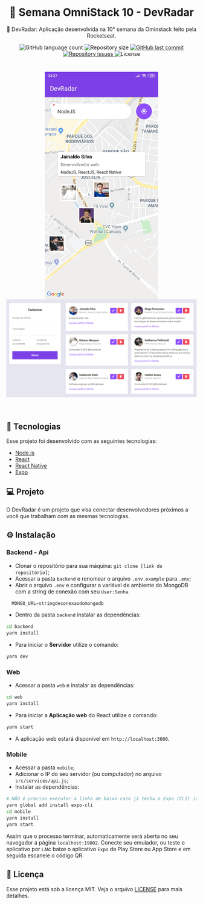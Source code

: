 <h1 align="center">
🚀 Semana OmniStack 10 - DevRadar
</h1>

<p align="center"> 🚀 DevRadar: Aplicação desenvolvida na 10° semana da Ominstack feito pela Rocketseat.</p>

<p align="center">
  <img alt="GitHub language count" src="https://img.shields.io/github/languages/count/jainaldo/devRadar">

  <img alt="Repository size" src="https://img.shields.io/github/repo-size/jainaldo/devRadar">
  
  <a href="https://github.com/Rocketseat/semana-omnistack-10/commits/master">
    <img alt="GitHub last commit" src="https://img.shields.io/github/last-commit/jainaldo/devRadar">
  </a>

  <a href="https://github.com/Rocketseat/semana-omnistack-10/issues">
    <img alt="Repository issues" src="https://img.shields.io/github/issues/jainaldo/devRadar">
  </a>

  <img alt="License" src="https://img.shields.io/badge/license-MIT-brightgreen">
</p>

<h1 align="center">
  <img align="center" src="./static/mobile.jpg" alt="Omnistack 10 Mobile" width="300" height="600"></img>
  <img align="center" src="./static/react.png" alt="Dev-Radar Web" width="700"></img>
</h1>

<br>

## 🚀 Tecnologias

Esse projeto foi desenvolvido com as seguintes tecnologias:

- [Node.js](https://nodejs.org/en/)
- [React](https://reactjs.org)
- [React Native](https://facebook.github.io/react-native/)
- [Expo](https://expo.io/)

## 💻 Projeto

O DevRadar é um projeto que visa conectar desenvolvedores próximos a você que trabalham com as mesmas tecnologias.



## :gear: Instalação

### Backend - Api

 - Clonar o repositório para sua máquina: `git clone [link do repositório]`;
 - Acessar a pasta `backend` e renomear o arquivo `.env.example` para `.env`;
 - Abrir o arquivo `.env` e configurar a variável de ambiente do MongoDB com a string de conexão com seu `User:Senha`.

  ```javascript
    MONGO_URL=stringdeconexaodomongodb
  ``` 
 - Dentro da pasta `backend` instalar as dependências:
 ```bash
 cd backend
 yarn install
  ```
 - Para iniciar o **Servidor** utilize o comando:
```bash
yarn dev
```

### Web

- Acessar a pasta `web` e instalar as dependências:
```bash
cd web
yarn install
```
- Para iniciar a **Aplicação web** do React utilize o comando:
```bash
yarn start
```
- A aplicação web estará disponível em `http://localhost:3000`.


### Mobile

- Acessar a pasta `mobile`;
- Adicionar o IP do seu servidor (ou computador) no arquivo `src/services/api.js`;
- Instalar as dependências:
```bash
# NÃO é preciso executar a linha de baixo caso já tenha o Expo (CLI) instalado
yarn global add install expo-cli
cd mobile
yarn install
yarn start
```
Assim que o processo terminar, automaticamente será aberta no seu navegador a página `localhost:19002`. Conecte seu emulador, ou teste o aplicativo por `LAN`: baixe o aplicativo `Expo` da Play Store ou App Store e em seguida escaneie o código QR.

## :memo: Licença

Esse projeto está sob a licença MIT. Veja o arquivo [LICENSE](LICENSE.md) para mais detalhes.
